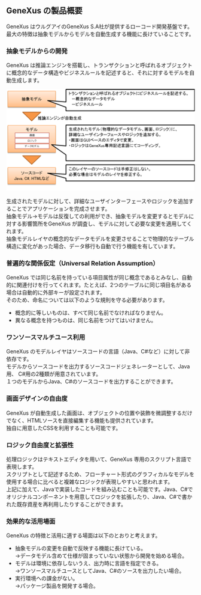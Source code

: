 ## GeneXus の製品概要
GeneXus はウルグアイのGeneXus S.A社が提供するローコード開発基盤です。  
最大の特徴は抽象モデルからモデルを自動生成する機能に長けていることです。  

### 抽象モデルからの開発
GeneXus は推論エンジンを搭載し、トランザクションと呼ばれるオブジェクトに概念的なデータ構造やビジネスルールを記述すると、それに対するモデルを自動生成します。  

<img src="https://github.com/Fintan-contents/low-code-report/blob/master/img/GeneXus_Image1.png?raw=true" alt="モデルの説明" width="752px">

生成されたモデルに対して、詳細なユーザインターフェースやロジックを追加することでアプリケーションを完成させます。  
抽象モデル→モデルは反復しての利用ができ、抽象モデルを変更するとモデルに対する影響箇所をGeneXus が調査し、モデルに対して必要な変更を適用してくれます。  
抽象モデルレイヤの概念的なデータモデルを変更させることで物理的なテーブル構造に変化があった場合、データ移行も自動で行う機能を有しています。  

### 普遍的な関係仮定（Universal Relation Assumption）
GeneXus では同じ名前を持っている項目属性が同じ概念であるとみなし、自動的に関連付けを行ってくれます。たとえば、2つのテーブルに同じ項目名がある場合は自動的に外部キーが設定されます。  
そのため、命名については以下のような規則を守る必要があります。  
* 概念的に等しいものは、すべて同じ名前でなければなりません。  
* 異なる概念を持つものは、同じ名前をつけてはいけません。  

### ワンソースマルチユース利用
GeneXus のモデルレイヤはソースコードの言語（Java、C#など）に対して非依存です。  
モデルからソースコードを出力するソースコードジェネレーターとして、Java用、 C#用の2種類が用意されています。  
１つのモデルからJava、C#のソースコードを出力することができます。  

### 画面デザインの自由度
GeneXus が自動生成した画面は、オブジェクトの位置や装飾を微調整するだけでなく、HTMLソースを直接編集する機能も提供されています。  
独自に用意したCSSを利用することも可能です。  

### ロジック自由度と拡張性
処理ロジックはテキストエディタを用いて、GeneXus 専用のスクリプト言語で表現します。  
スクリプトとして記述するため、フローチャート形式のグラフィカルなモデルを使用する場合に比べると複雑なロジックが表現しやすいと思われます。  
上記に加えて、Javaで実装したコードを組み込むことも可能です。Java、C#でオリジナルコンポーネントを用意してロジックを拡張したり、Java、C#で書かれた既存資産を再利用したりすることができます。  



### 効果的な活用場面
GeneXus の特徴と活用に適する場面は以下のとおりと考えます。  
* 抽象モデルの変更を自動で反映する機能に長けている。  
→データモデル含めて仕様が固まっていない状態から開発を始める場合。  
* モデルは環境に依存しないうえ、出力時に言語を指定できる。  
→ワンソースマルチユースとしてJava、C#のソースを出力したい場合。  
* 実行環境への課金がない。  
→パッケージ製品を開発する場合。  


